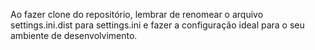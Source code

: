 Ao fazer clone do repositório, lembrar de renomear o arquivo settings.ini.dist para settings.ini e fazer a configuração ideal para o seu ambiente de desenvolvimento.